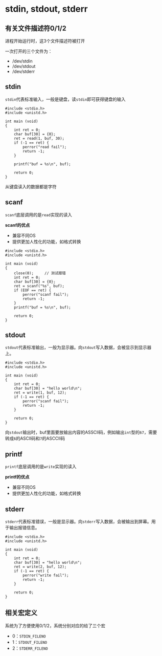 # stdin, stdout, stderr

## 有关文件描述符0/1/2

进程开始运行时，这3个文件描述符被打开

一次打开的三个文件为：

- /dev/stdin
- /dev/stdout
- /dev/stderr

## stdin

`stdin`代表标准输入，一般是键盘，读`stdin`即可获得键盘的输入

```
#include <stdio.h>
#include <unistd.h>

int main (void)
{
    int ret = 0;
    char buf[30] = {0};
    ret = read(1, buf, 30);
    if (-1 == ret) {
        perror("read fail");
        return -1;
    }

    printf("buf = %s\n", buf);

    return 0;
}
```

从键盘读入的数据都是字符

## scanf

`scanf`底层调用的是`read`实现的读入

**scanf的优点**

- 兼容不同OS
- 提供更加人性化的功能，如格式转换

```
#include <stdio.h>
#include <unistd.h>

int main (void)
{
    close(0);     // 测试报错
    int ret = 0;
    char buf[30] = {0};
    ret = scanf("%s", buf);
    if (EOF == ret) {
        perror("scanf fail");
        return -1;
    }
    printf("buf = %s\n", buf);

    return 0;
}
```

## stdout

`stdout`代表标准输出，一般为显示器。向`stdout`写入数据，会被显示到显示器上。

```
#include <stdio.h>
#include <unistd.h>

int main (void)
{
    int ret = 0;
    char buf[30] = "hello world\n";
    ret = write(1, buf, 12);
    if (-1 == ret) {
        perror("scanf fail");
        return -1;
    }

    return 0;
}
```
向`stdout`输出时，buf里面要放输出内容的ASSCII码，例如输出`int`型的`67`，需要转成`6`的ASCII码和`7`的ASCCII码


## printf

`printf`底层调用的是`write`实现的读入

**printf的优点**

- 兼容不同OS
- 提供更加人性化的功能，如格式转换

## stderr

`stderr`代表标准错误，一般是显示器。向`stderr`写入数据，会被输出到屏幕。用于输出报错信息。

```
#include <stdio.h>
#include <unistd.h>

int main (void)
{
    int ret = 0;
    char buf[30] = "hello world\n";
    ret = write(2, buf, 12);
    if (-1 == ret) {
        perror("write fail");
        return -1;
    }

    return 0;
}
```

## 相关宏定义

系统为了方便使用0/1/2，系统分别对应的给了三个宏

- 0：`STDIN_FILENO`
- 1：`STDOUT_FILENO`
- 2：`STDERR_FILENO`

